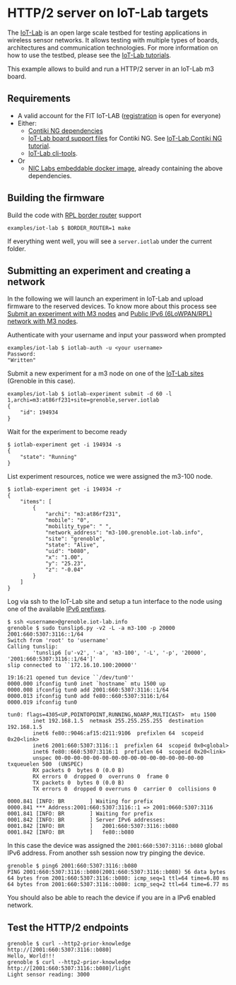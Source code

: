 # HTTP/2 server on IoT-Lab targets

The [IoT-Lab](https://www.iot-lab.info) is an open large scale testbed for testing applications in wireless sensor networks. It allows testing with multiple types of boards, architectures and communication technologies. For more information on how to use the testbed, please see the [IoT-Lab tutorials](https://www.iot-lab.info/tutorials/).

This example allows to build and run a HTTP/2 server in an IoT-Lab m3 board.

## Requirements

* A valid account for the FIT IoT-LAB ([registration](https://www.iot-lab.info/testbed/signup) is open for everyone)
* Either:
    - [Contiki NG dependencies](https://github.com/contiki-ng/contiki-ng/wiki)
    - [IoT-Lab board support files](https://github.com/iot-lab/iot-lab-contiki-ng) for Contiki NG. See [IoT-Lab Contiki NG tutorial](https://www.iot-lab.info/tutorials/contiki-ng-compilation/).
    - [IoT-Lab cli-tools](https://github.com/iot-lab/cli-tools).
* Or 
    - [NIC Labs embeddable docker image](https://hub.docker.com/r/niclabs/embeddable), already containing the above dependencies.


## Building the firmware

Build the code with [RPL border router](https://github.com/contiki-ng/contiki-ng/wiki/Tutorial:-RPL-border-router) support
```
examples/iot-lab $ BORDER_ROUTER=1 make
```

If everything went well, you will see a `server.iotlab` under the current folder.

## Submitting an experiment and creating a network

In the following we will launch an experiment in IoT-Lab and upload firmware to the reserved devices. 
To know more about this process see [Submit an experiment with M3 nodes](https://www.iot-lab.info/tutorials/submit-experiment-m3-clitools/) and [Public IPv6 (6LoWPAN/RPL) network with M3 nodes](https://www.iot-lab.info/tutorials/contiki-public-ipv6-m3/).

Authenticate with your username and input your password when prompted
```{bash}
examples/iot-lab $ iotlab-auth -u <your username>
Password:
"Written"
```

Submit a new experiment for a m3 node on one of the [IoT-Lab sites](https://www.iot-lab.info/deployment/) (Grenoble in this case).
```{bash}
examples/iot-lab $ iotlab-experiment submit -d 60 -l 1,archi=m3:at86rf231+site=grenoble,server.iotlab
{
    "id": 194934
}
```
Wait for the experiment to become ready
```{bash}
$ iotlab-experiment get -i 194934 -s
{
    "state": "Running"
}
```
List experiment resources, notice we were assigned the m3-100 node.
```{bash}
$ iotlab-experiment get -i 194934 -r
{
    "items": [
        {
            "archi": "m3:at86rf231",
            "mobile": "0",
            "mobility_type": " ",
            "network_address": "m3-100.grenoble.iot-lab.info",
            "site": "grenoble",
            "state": "Alive",
            "uid": "b080",
            "x": "1.00",
            "y": "25.23",
            "z": "-0.04"
        }
    ]
}
```

Log via ssh to the IoT-Lab site and setup a tun interface to the node using one of the available [IPv6 prefixes](https://www.iot-lab.info/tutorials/understand-ipv6-subnetting-on-the-fit-iot-lab-testbed/).
```{bash}
$ ssh <username>@grenoble.iot-lab.info
grenoble $ sudo tunslip6.py -v2 -L -a m3-100 -p 20000 2001:660:5307:3116::1/64
Switch from 'root' to 'username'
Calling tunslip:
        'tunslip6 [u'-v2', '-a', 'm3-100', '-L', '-p', '20000', '2001:660:5307:3116::1/64']'
slip connected to ``172.16.10.100:20000''

19:16:21 opened tun device ``/dev/tun0''
0000.000 ifconfig tun0 inet `hostname` mtu 1500 up
0000.008 ifconfig tun0 add 2001:660:5307:3116::1/64
0000.013 ifconfig tun0 add fe80::660:5307:3116:1/64
0000.019 ifconfig tun0

tun0: flags=4305<UP,POINTOPOINT,RUNNING,NOARP,MULTICAST>  mtu 1500
        inet 192.168.1.5  netmask 255.255.255.255  destination 192.168.1.5
        inet6 fe80::9046:af15:d211:9106  prefixlen 64  scopeid 0x20<link>
        inet6 2001:660:5307:3116::1  prefixlen 64  scopeid 0x0<global>
        inet6 fe80::660:5307:3116:1  prefixlen 64  scopeid 0x20<link>
        unspec 00-00-00-00-00-00-00-00-00-00-00-00-00-00-00-00  txqueuelen 500  (UNSPEC)
        RX packets 0  bytes 0 (0.0 B)
        RX errors 0  dropped 0  overruns 0  frame 0
        TX packets 0  bytes 0 (0.0 B)
        TX errors 0  dropped 0 overruns 0  carrier 0  collisions 0

0000.841 [INFO: BR        ] Waiting for prefix
0000.841 *** Address:2001:660:5307:3116::1 => 2001:0660:5307:3116
0001.841 [INFO: BR        ] Waiting for prefix
0001.842 [INFO: BR        ] Server IPv6 addresses:
0001.842 [INFO: BR        ]   2001:660:5307:3116::b080
0001.842 [INFO: BR        ]   fe80::b080
```

In this case the device was assigned the `2001:660:5307:3116::b080` global IPv6 address. From another ssh session now try pinging
the device. 

```{bash}
grenoble $ ping6 2001:660:5307:3116::b080
PING 2001:660:5307:3116::b080(2001:660:5307:3116::b080) 56 data bytes
64 bytes from 2001:660:5307:3116::b080: icmp_seq=1 ttl=64 time=6.80 ms
64 bytes from 2001:660:5307:3116::b080: icmp_seq=2 ttl=64 time=6.77 ms
```

You should also be able to reach the device if you are in a IPv6 enabled network.

## Test the HTTP/2 endpoints

```{bash}
grenoble $ curl --http2-prior-knowledge http://[2001:660:5307:3116::b080]
Hello, World!!!
grenoble $ curl --http2-prior-knowledge http://[2001:660:5307:3116::b080]/light
Light sensor reading: 3000
```
